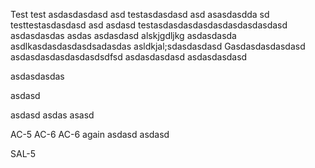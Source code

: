 Test
test asdasdasdasd
asd 
testasdasdasd asd asasdasdda
sd
testtestasdasdasd asd 
asdasd
testasdasdasdasdasdasdasdasdasd
asdasdasdas
asdas
asdasdasd
alskjgdljkg
asdasdasda
asdlkasdasdasdasdsadasdas
asldkjal;sdasdasdasd
Gasdasdasdasdasd
asdasdasdasdasdasdsdfsd
asdasdasdasd
asdasdasdasd

asdasdasdas

asdasd

asdasd
asdas
asasd

AC-5
AC-6
AC-6 again
asdasd
asdasd

SAL-5
